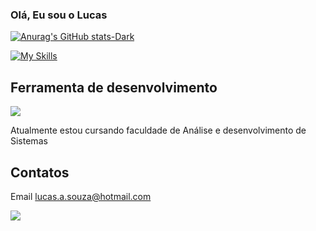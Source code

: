 ### Olá, Eu sou o Lucas 






[![Anurag's GitHub stats-Dark](https://github-readme-stats.vercel.app/api?username=LucasAzevedoS&show_icons=true&theme=dark#gh-dark-mode-only)](https://github.com/LucasAzevedoS/github-readme-stats#gh-dark-mode-only)



[![My Skills](https://skillicons.dev/icons?i=cs,dotnet,react,mysql)](https://skillicons.dev)

## Ferramenta de desenvolvimento 
<p align="left">
  <a href="https://skillicons.dev">
    <img src="https://skillicons.dev/icons?i=vscode,figma,git," />
  </a>
</p>


Atualmente estou cursando faculdade de Análise e desenvolvimento de Sistemas

## Contatos
Email lucas.a.souza@hotmail.com 
<div>
<p align="left">
  <a href="https://skillicons.dev">
    <a href="https://www.linkedin.com/in/lucas-azevedodev/"><img src="https://skillicons.dev/icons?i=linkedin," /></a>
  </a>
</p>
</div>


